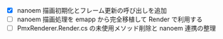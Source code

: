 - [x] nanoem 描画初期化とフレーム更新の呼び出しを追加
- [ ] nanoem 描画処理を emapp から完全移植して Render で利用する
- [ ] PmxRenderer.Render.cs の未使用メソッド削除と nanoem 連携の整理
